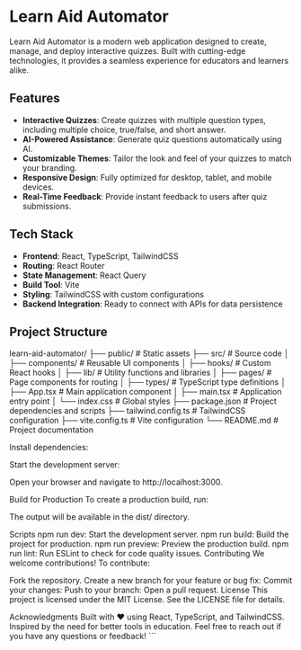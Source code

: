 # Learn Aid Automator

Learn Aid Automator is a modern web application designed to create, manage, and deploy interactive quizzes. Built with cutting-edge technologies, it provides a seamless experience for educators and learners alike.

## Features

- **Interactive Quizzes**: Create quizzes with multiple question types, including multiple choice, true/false, and short answer.
- **AI-Powered Assistance**: Generate quiz questions automatically using AI.
- **Customizable Themes**: Tailor the look and feel of your quizzes to match your branding.
- **Responsive Design**: Fully optimized for desktop, tablet, and mobile devices.
- **Real-Time Feedback**: Provide instant feedback to users after quiz submissions.

## Tech Stack

- **Frontend**: React, TypeScript, TailwindCSS
- **Routing**: React Router
- **State Management**: React Query
- **Build Tool**: Vite
- **Styling**: TailwindCSS with custom configurations
- **Backend Integration**: Ready to connect with APIs for data persistence

## Project Structure
learn-aid-automator/ ├── public/ # Static assets ├── src/ # Source code │ ├── components/ # Reusable UI components │ ├── hooks/ # Custom React hooks │ ├── lib/ # Utility functions and libraries │ ├── pages/ # Page components for routing │ ├── types/ # TypeScript type definitions │ ├── App.tsx # Main application component │ ├── main.tsx # Application entry point │ └── index.css # Global styles ├── package.json # Project dependencies and scripts ├── tailwind.config.ts # TailwindCSS configuration ├── vite.config.ts # Vite configuration └── README.md # Project documentation

Install dependencies:

Start the development server:

Open your browser and navigate to http://localhost:3000.

Build for Production
To create a production build, run:

The output will be available in the dist/ directory.

Scripts
npm run dev: Start the development server.
npm run build: Build the project for production.
npm run preview: Preview the production build.
npm run lint: Run ESLint to check for code quality issues.
Contributing
We welcome contributions! To contribute:

Fork the repository.
Create a new branch for your feature or bug fix:
Commit your changes:
Push to your branch:
Open a pull request.
License
This project is licensed under the MIT License. See the LICENSE file for details.

Acknowledgments
Built with ❤️ using React, TypeScript, and TailwindCSS.
Inspired by the need for better tools in education.
Feel free to reach out if you have any questions or feedback! ```